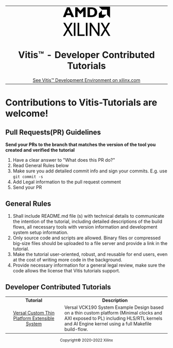 <table class="sphinxhide" width="100%">
 <tr width="100%">
    <td align="center"><img src="https://raw.githubusercontent.com/Xilinx/Image-Collateral/main/xilinx-logo.png" width="30%"/><h1> Vitis™ - Developer Contributed Tutorials</h1>
    <a href="https://www.xilinx.com/products/design-tools/vitis.html">See Vitis™ Development Environment on xilinx.com</a>
    </td>
 </tr>
</table>


# Contributions to Vitis-Tutorials are welcome!

## Pull Requests(PR) Guidelines

**Send your PRs to the branch that matches the version of the tool you created and verified the tutorial**

1. Have a clear answer to "What does this PR do?"
2. Read General Rules below
3. Make sure you add detailed commit info and sign your commits. E.g. use `git commit -s`   
4. Add Legal information to the pull request comment
5. Send your PR

## General Rules

1. Shall include README.md file (s) with technical details to communicate the intention of the tutorial, including detailed descriptions of the build flows, all necessary tools with version information and development system setup information.
2. Only source code and scripts are allowed. Binary files or compressed big-size files should be uploaded to a file server and provide a link in the tutorial.
3. Make the tutorial user-oriented, robust, and reusable for end users, even at the cost of writing more code in the background. 
4. Provide necessary information for a general legal review, make sure the code allows the license that Vitis tutorials support. 

## Developer Contributed Tutorials

 <table style="width:100%">
 <tr>
 <td width="35%" align="center"><b>Tutorial</b>
 <td width="65%" align="center"><b>Description</b>
 </tr>
 <tr>
 <td align="center"><a href="./01-Versal_Custom_Thin_Platform_Extensible_System/README.md">Versal Custom Thin Platform Extensible System </a></td>
 <td>Versal VCK190 System Example Design based on a thin custom platform (Minimal clocks and AXI exposed to PL) including HLS/RTL kernels and AI Engine kernel using a full Makefile build-flow.</td>
 </tr>
  </table>


<p align="center"><sup>Copyright&copy; 2020–2022 Xilinx</sup></p>

